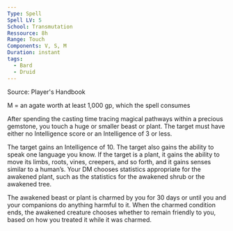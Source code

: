 ```yaml
---
Type: Spell
Spell LV: 5
School: Transmutation
Ressource: 8h
Range: Touch
Components: V, S, M
Duration: instant
tags:
  - Bard
  - Druid
---
```

Source: Player's Handbook

M = an agate worth at least 1,000 gp, which the spell consumes

After spending the casting time tracing magical pathways within a precious gemstone, you touch a huge or smaller beast or plant. The target must have either no Intelligence score or an Intelligence of 3 or less.

The target gains an Intelligence of 10. The target also gains the ability to speak one language you know. If the target is a plant, it gains the ability to move its limbs, roots, vines, creepers, and so forth, and it gains senses similar to a human’s. Your DM chooses statistics appropriate for the awakened plant, such as the statistics for the awakened shrub or the awakened tree.

The awakened beast or plant is charmed by you for 30 days or until you and your companions do anything harmful to it. When the charmed condition ends, the awakened creature chooses whether to remain friendly to you, based on how you treated it while it was charmed.